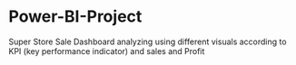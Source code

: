 # Power-BI-Project
Super Store Sale Dashboard analyzing using different  visuals according to KPI (key performance indicator) and sales and Profit
